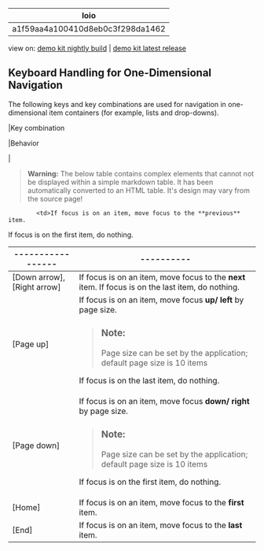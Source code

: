 <!-- loioa1f59aa4a100410d8eb0c3f298da1462 -->

| loio |
| -----|
| a1f59aa4a100410d8eb0c3f298da1462 |

<div id="loio">

view on: [demo kit nightly build](https://openui5nightly.hana.ondemand.com/#/topic/a1f59aa4a100410d8eb0c3f298da1462) | [demo kit latest release](https://openui5.hana.ondemand.com/#/topic/a1f59aa4a100410d8eb0c3f298da1462)</div>

## Keyboard Handling for One-Dimensional Navigation

The following keys and key combinations are used for navigation in one-dimensional item containers \(for example, lists and drop-downs\).

|Key combination

|Behavior

|
 > **Warning:** The below table contains complex elements that cannot not be displayed within a simple markdown table. It has been automatically converted to an HTML table. It's design may vary from the source page!

<table>
	<thead>
		<tr>
			<th>-----------------</th>
			<th>----------</th>
		</tr>
	</thead>
	<tbody>

			<td>If focus is on an item, move focus to the **previous** item.
If focus is on the first item, do nothing.
			</td>
		</tr>
		<tr>
			<td>[Down arrow\], [Right arrow\]
			</td>
			<td>If focus is on an item, move focus to the **next** item.
If focus is on the last item, do nothing.
			</td>
		</tr>
		<tr>
			<td>[Page up\]
			</td>
			<td>If focus is on an item, move focus **up/ left** by page size.
 > ### Note:  
 > Page size can be set by the application; default page size is 10 items

If focus is on the last item, do nothing.
			</td>
		</tr>
		<tr>
			<td>[Page down\]
			</td>
			<td>If focus is on an item, move focus **down/ right** by page size.
 > ### Note:  
 > Page size can be set by the application; default page size is 10 items

If focus is on the first item, do nothing.
			</td>
		</tr>
		<tr>
			<td>[Home\]
			</td>
			<td>If focus is on an item, move focus to the **first** item.
			</td>
		</tr>
		<tr>
			<td>[End\]
			</td>
			<td>If focus is on an item, move focus to the **last** item.
			</td>
		</tr>
	</tbody>
</table>

